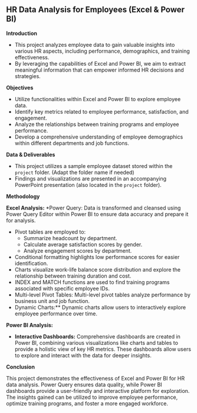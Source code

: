 ## HR Data Analysis for Employees (Excel & Power BI)

**Introduction**

* This project analyzes employee data to gain valuable insights into various HR aspects, including performance, demographics, and training effectiveness.
* By leveraging the capabilities of Excel and Power BI, we aim to extract meaningful information that can empower informed HR decisions and strategies.

**Objectives**

* Utilize functionalities within Excel and Power BI to explore employee data.
* Identify key metrics related to employee performance, satisfaction, and engagement.
* Analyze the relationships between training programs and employee performance.
* Develop a comprehensive understanding of employee demographics within different departments and job functions.

**Data & Deliverables**

* This project utilizes a sample employee dataset stored within the `project` folder. (Adapt the folder name if needed)
* Findings and visualizations are presented in an accompanying PowerPoint presentation (also located in the `project` folder).

**Methodology**

**Excel Analysis:**
*Power Query: Data is transformed and cleansed using Power Query Editor within Power BI to ensure data accuracy and prepare it for analysis.
* Pivot tables are employed to:
    * Summarize headcount by department.
    * Calculate average satisfaction scores by gender.
    * Analyze engagement scores by department.
* Conditional formatting highlights low performance scores for easier identification.
* Charts visualize work-life balance score distribution and explore the relationship between training duration and cost.
* INDEX and MATCH functions are used to find training programs associated with specific employee IDs.
* Multi-level Pivot Tables: Multi-level pivot tables analyze performance by business unit and job function.
*  Dynamic Charts:** Dynamic charts allow users to interactively explore employee performance over time.

  
**Power BI Analysis:**

* **Interactive Dashboards:** Comprehensive dashboards are created in Power BI, combining various visualizations like charts and tables to provide a holistic view of key HR metrics. These dashboards allow users to explore and interact with the data for deeper insights.

**Conclusion**

This project demonstrates the effectiveness of Excel and Power BI for HR data analysis. Power Query ensures data quality, while Power BI dashboards provide a user-friendly and interactive platform for exploration. The insights gained can be utilized to improve employee performance, optimize training programs, and foster a more engaged workforce.
